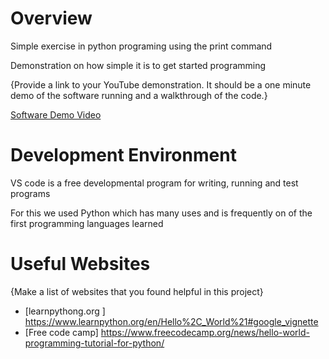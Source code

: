 # Overview

Simple exercise in python programing using the print command

Demonstration on how simple it is to get started programming

{Provide a link to your YouTube demonstration.  It should be a one minute demo of the software running and a walkthrough of the code.}

[Software Demo Video](http://youtube.link.goes.here)

# Development Environment

VS code is a free developmental program for writing, running and test programs

For this we used Python which has many uses and is frequently on of the first programming languages learned 

# Useful Websites

{Make a list of websites that you found helpful in this project}
* [learnpythong.org ] https://www.learnpython.org/en/Hello%2C_World%21#google_vignette
* [Free code camp] https://www.freecodecamp.org/news/hello-world-programming-tutorial-for-python/
